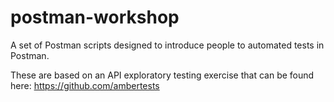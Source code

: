 # postman-workshop
A set of Postman scripts designed to introduce people to automated tests in Postman.

These are based on an API exploratory testing exercise that can be found here: https://github.com/ambertests
